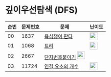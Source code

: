 # 깊이우선탐색 (DFS)

| 순번 | 문제번호 | 문제 | 난이도 |
|--|---|----------------|--|
| 00 | 1637 | [욕심쟁이 판다](https://github.com/HSungHee/BaekJoon/blob/main/dfs/Main_G3_1937.java) | <img height="25px" width="25px" src="https://static.solved.ac/tier_small/13.svg"/> |
| 01 | 1068 | [트리](https://github.com/HSungHee/BaekJoon/blob/main/dfs/Main_G5_1068.java) | <img height="25px" width="25px" src="https://static.solved.ac/tier_small/11.svg"/> | 
| 02 | 2667 | [단지번호붙이기](https://github.com/HSungHee/BaekJoon/blob/main/dfs/Main_S1_2667.java) <img height="25px" width="25px" src="https://static.solved.ac/tier_small/10.vg"/> | 
| 03 | 11724 | [연결 요소의 개수](https://github.com/HSungHee/BaekJoon/blob/main/dfs/Main_S2_11724.java) | <img height="25px" width="25px" src="https://static.solved.ac/tier_small/9.svg"/> | 

